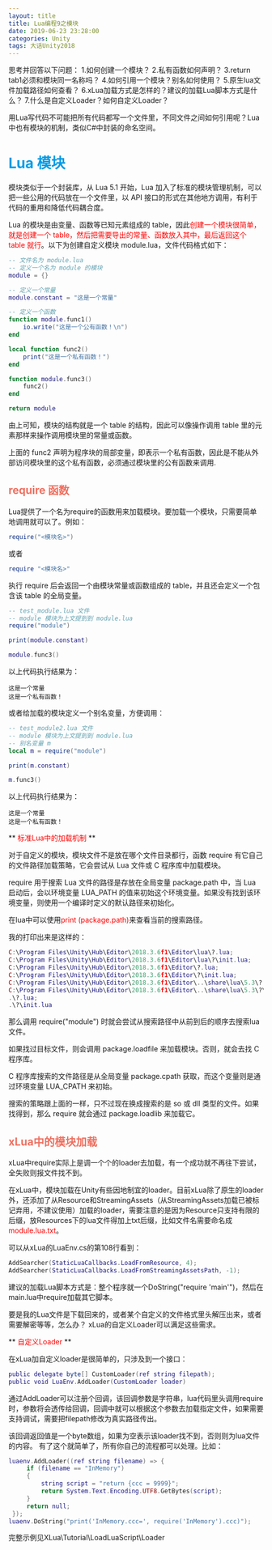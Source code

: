 ```yaml
---
layout: title
title: Lua编程9之模块
date: 2019-06-23 23:28:00
categories: Unity
tags: 大话Unity2018
---
```

思考并回答以下问题：
1.如何创建一个模块？
2.私有函数如何声明？
3.return tab1必须和模块同一名称吗？
4.如何引用一个模块？别名如何使用？
5.原生lua文件加载路径如何查看？
6.xLua加载方式是怎样的？建议的加载Lua脚本方式是什么？
7.什么是自定义Loader？如何自定义Loader？

<!--more-->

用Lua写代码不可能把所有代码都写一个文件里，不同文件之间如何引用呢？Lua中也有模块的机制，类似C#中封装的命名空间。

# <span style="color:#039BE5;">Lua 模块</span>
模块类似于一个封装库，从 Lua 5.1 开始，Lua 加入了标准的模块管理机制，可以把一些公用的代码放在一个文件里，以 API 接口的形式在其他地方调用，有利于代码的重用和降低代码耦合度。

Lua 的模块是由变量、函数等已知元素组成的 table，因此<span style="color:red">创建一个模块很简单，就是创建一个 table，然后把需要导出的常量、函数放入其中，最后返回这个 table 就行</span>。以下为创建自定义模块 module.lua，文件代码格式如下：
```lua
-- 文件名为 module.lua
-- 定义一个名为 module 的模块
module = {}

-- 定义一个常量
module.constant = "这是一个常量"

-- 定义一个函数
function module.func1()
    io.write("这是一个公有函数！\n")
end

local function func2()
    print("这是一个私有函数！")
end

function module.func3()
    func2()
end

return module
```
由上可知，模块的结构就是一个 table 的结构，因此可以像操作调用 table 里的元素那样来操作调用模块里的常量或函数。

上面的 func2 声明为程序块的局部变量，即表示一个私有函数，因此是不能从外部访问模块里的这个私有函数，必须通过模块里的公有函数来调用.

## <span style="color:#EF7060;">require 函数</span>
Lua提供了一个名为require的函数用来加载模块。要加载一个模块，只需要简单地调用就可以了。例如：
```lua
require("<模块名>")
```
或者
```lua
require "<模块名>"
```
执行 require 后会返回一个由模块常量或函数组成的 table，并且还会定义一个包含该 table 的全局变量。
```lua
-- test_module.lua 文件
-- module 模块为上文提到到 module.lua
require("module")

print(module.constant)

module.func3()
```
以上代码执行结果为：
```
这是一个常量
这是一个私有函数！
```
或者给加载的模块定义一个别名变量，方便调用：
```lua
-- test_module2.lua 文件
-- module 模块为上文提到到 module.lua
-- 别名变量 m
local m = require("module")

print(m.constant)

m.func3()
```
以上代码执行结果为：
```
这是一个常量
这是一个私有函数！
```
** <span style="color:red">标准Lua中的加载机制</span> **

对于自定义的模块，模块文件不是放在哪个文件目录都行，函数 require 有它自己的文件路径加载策略，它会尝试从 Lua 文件或 C 程序库中加载模块。

require 用于搜索 Lua 文件的路径是存放在全局变量 package.path 中，当 Lua 启动后，会以环境变量 LUA_PATH 的值来初始这个环境变量。如果没有找到该环境变量，则使用一个编译时定义的默认路径来初始化。

在lua中可以使用<span style="color:red">print (package.path)</span>来查看当前的搜索路径。

我的打印出来是这样的：
```lua
C:\Program Files\Unity\Hub\Editor\2018.3.6f1\Editor\lua\?.lua;
C:\Program Files\Unity\Hub\Editor\2018.3.6f1\Editor\lua\?\init.lua;
C:\Program Files\Unity\Hub\Editor\2018.3.6f1\Editor\?.lua;
C:\Program Files\Unity\Hub\Editor\2018.3.6f1\Editor\?\init.lua;
C:\Program Files\Unity\Hub\Editor\2018.3.6f1\Editor\..\share\lua\5.3\?.lua;
C:\Program Files\Unity\Hub\Editor\2018.3.6f1\Editor\..\share\lua\5.3\?\init.lua;
.\?.lua;
.\?\init.lua
```
那么调用 require("module") 时就会尝试从搜索路径中从前到后的顺序去搜索lua文件。

如果找过目标文件，则会调用 package.loadfile 来加载模块。否则，就会去找 C 程序库。

C 程序库搜索的文件路径是从全局变量 package.cpath 获取，而这个变量则是通过环境变量 LUA_CPATH 来初始。

搜索的策略跟上面的一样，只不过现在换成搜索的是 so 或 dll 类型的文件。如果找得到，那么 require 就会通过 package.loadlib 来加载它。

## <span style="color:#EF7060;">xLua中的模块加载</span>
xLua中require实际上是调一个个的loader去加载，有一个成功就不再往下尝试，全失败则报文件找不到。

在xLua中，模块加载在Unity有些因地制宜的loader。目前xLua除了原生的loader外，还添加了从Resource和StreamingAssets（从StreamingAssets加载已被标记弃用，不建议使用）加载的loader，需要注意的是因为Resource只支持有限的后缀，放Resources下的lua文件得加上txt后缀，比如文件名需要命名成<span style="color:red">module.lua.txt</span>。

可以从xLua的LuaEnv.cs的第108行看到：
```lua
AddSearcher(StaticLuaCallbacks.LoadFromResource, 4);
AddSearcher(StaticLuaCallbacks.LoadFromStreamingAssetsPath, -1);
```
建议的加载Lua脚本方式是：整个程序就一个DoString("require 'main'")，然后在main.lua中require加载其它脚本。

要是我的Lua文件是下载回来的，或者某个自定义的文件格式里头解压出来，或者需要解密等等，怎么办？
xLua的自定义Loader可以满足这些需求。

** <span style="color:red">自定义Loader</span> **

在xLua加自定义loader是很简单的，只涉及到一个接口：
```lua
public delegate byte[] CustomLoader(ref string filepath);
public void LuaEnv.AddLoader(CustomLoader loader)
```
通过AddLoader可以注册个回调，该回调参数是字符串，lua代码里头调用require时，参数将会透传给回调，回调中就可以根据这个参数去加载指定文件，如果需要支持调试，需要把filepath修改为真实路径传出。

该回调返回值是一个byte数组，如果为空表示该loader找不到，否则则为lua文件的内容。 有了这个就简单了，所有你自己的流程都可以处理。比如：
```lua
luaenv.AddLoader((ref string filename) => {
     if (filename == "InMemory")
     {
         string script = "return {ccc = 9999}";
         return System.Text.Encoding.UTF8.GetBytes(script);
     }
     return null;
 });
luaenv.DoString("print('InMemory.ccc=', require('InMemory').ccc)");
```
完整示例见XLua\Tutorial\LoadLuaScript\Loader